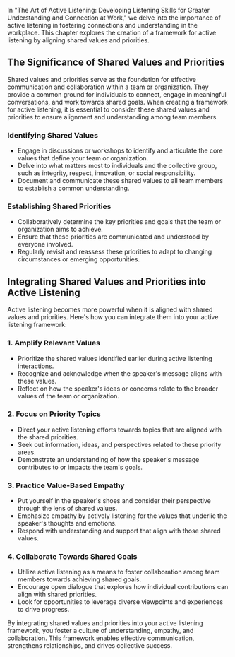 
In "The Art of Active Listening: Developing Listening Skills for Greater Understanding and Connection at Work," we delve into the importance of active listening in fostering connections and understanding in the workplace. This chapter explores the creation of a framework for active listening by aligning shared values and priorities.

The Significance of Shared Values and Priorities
------------------------------------------------

Shared values and priorities serve as the foundation for effective communication and collaboration within a team or organization. They provide a common ground for individuals to connect, engage in meaningful conversations, and work towards shared goals. When creating a framework for active listening, it is essential to consider these shared values and priorities to ensure alignment and understanding among team members.

### Identifying Shared Values

* Engage in discussions or workshops to identify and articulate the core values that define your team or organization.
* Delve into what matters most to individuals and the collective group, such as integrity, respect, innovation, or social responsibility.
* Document and communicate these shared values to all team members to establish a common understanding.

### Establishing Shared Priorities

* Collaboratively determine the key priorities and goals that the team or organization aims to achieve.
* Ensure that these priorities are communicated and understood by everyone involved.
* Regularly revisit and reassess these priorities to adapt to changing circumstances or emerging opportunities.

Integrating Shared Values and Priorities into Active Listening
--------------------------------------------------------------

Active listening becomes more powerful when it is aligned with shared values and priorities. Here's how you can integrate them into your active listening framework:

### 1. Amplify Relevant Values

* Prioritize the shared values identified earlier during active listening interactions.
* Recognize and acknowledge when the speaker's message aligns with these values.
* Reflect on how the speaker's ideas or concerns relate to the broader values of the team or organization.

### 2. Focus on Priority Topics

* Direct your active listening efforts towards topics that are aligned with the shared priorities.
* Seek out information, ideas, and perspectives related to these priority areas.
* Demonstrate an understanding of how the speaker's message contributes to or impacts the team's goals.

### 3. Practice Value-Based Empathy

* Put yourself in the speaker's shoes and consider their perspective through the lens of shared values.
* Emphasize empathy by actively listening for the values that underlie the speaker's thoughts and emotions.
* Respond with understanding and support that align with those shared values.

### 4. Collaborate Towards Shared Goals

* Utilize active listening as a means to foster collaboration among team members towards achieving shared goals.
* Encourage open dialogue that explores how individual contributions can align with shared priorities.
* Look for opportunities to leverage diverse viewpoints and experiences to drive progress.

By integrating shared values and priorities into your active listening framework, you foster a culture of understanding, empathy, and collaboration. This framework enables effective communication, strengthens relationships, and drives collective success.
